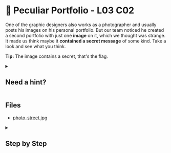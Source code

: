 # 🌃 Peculiar Portfolio - L03 C02

One of the graphic designers also works as a photographer and usually posts his images on his personal portfolio. But our team noticed he created a second portfolio with just one **image** on it, which we thought was strange. It made us think maybe it **contained a secret message** of some kind. Take a look and see what you think.

**Tip:** The image contains a secret, that's the flag.

<details><summary>

## Need a hint?</summary>

```txt
💡 Hint: Look for a number base that doesn't belong.
```

</details>

## Files

- [photo-street.jpg](/assets/peculiarportfolio1.jpg)

<details><summary>

## Step by Step</summary>

- Download the image and open it in a hex editor such as Hxd
- Towards the end of the file’s hexes, there is a binary string
- When converted into Ascii, the flag is revealed

`flag: lksi98NfhuDgD`

</details>
